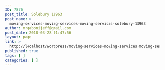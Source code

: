 ```yaml
---
ID: 7876
post_title: Solebury 18963
post_name: >
  moving-services-moving-services-moving-services-solebury-18963
author: mrgabonijeff@gmail.com
post_date: 2018-03-28 01:47:56
layout: page
link: >
  http://localhost/wordpress/moving-services-moving-services-moving-services-solebury-18963/
published: true
tags: [ ]
categories: [ ]
---
```

